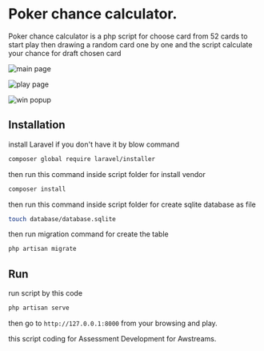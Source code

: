 # Poker chance calculator.

Poker chance calculator is a php script for choose card from 52 cards to start play then drawing a random card one by one and the script calculate your chance for draft chosen card



![main page](https://cdn1.imggmi.com/uploads/2019/12/13/747b221f190d2eda51d4e5cbc544c000-full.png)

![play page](https://cdn1.imggmi.com/uploads/2019/12/13/7a1421c884e75adfbce0ab534a2bb001-full.png)

![win popup](https://cdn1.imggmi.com/uploads/2019/12/13/75b5aab8f39e28c9c4b7efaa540234c8-full.png)


## Installation

install Laravel if you don't have it by blow command
```bash
composer global require laravel/installer
```

then run this command inside script folder for install vendor
```bash
composer install
```

then run this command inside script folder for create sqlite database as file
```bash
touch database/database.sqlite
```

then run migration command for create the table
```bash
php artisan migrate
```


## Run

run script by this code
```bash
php artisan serve
```

then go to `http://127.0.0.1:8000` from your browsing and play.

this script coding for Assessment Development for Awstreams.
